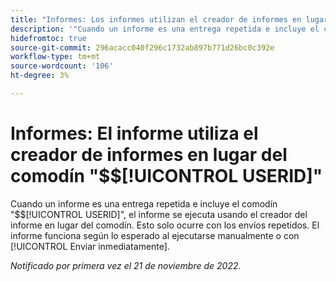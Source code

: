 ```yaml
---
title: "Informes: Los informes utilizan el creador de informes en lugar del comodín $$USERID"
description: '"Cuando un informe es una entrega repetida e incluye el comodín $$USERID, el informe se ejecuta usando el creador del informe en lugar del comodín. Esto solo ocurre con los envíos repetidos. El informe funciona como se espera cuando se ejecuta manualmente o se utiliza Enviar inmediatamente".'
hidefromtoc: true
source-git-commit: 296acacc040f296c1732ab897b771d26bc0c392e
workflow-type: tm+mt
source-wordcount: '106'
ht-degree: 3%

---
```



# Informes: El informe utiliza el creador de informes en lugar del comodín &quot;$$[!UICONTROL USERID]&quot;

Cuando un informe es una entrega repetida e incluye el comodín &quot;$$[!UICONTROL USERID]&quot;, el informe se ejecuta usando el creador del informe en lugar del comodín. Esto solo ocurre con los envíos repetidos. El informe funciona según lo esperado al ejecutarse manualmente o con [!UICONTROL Enviar inmediatamente].

_Notificado por primera vez el 21 de noviembre de 2022._

